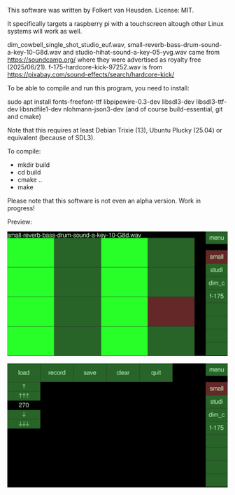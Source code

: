This software was written by Folkert van Heusden. License: MIT.

It specifically targets a raspberry pi with a touchscreen altough other Linux systems will work as well.

dim_cowbell_single_shot_studio_euf.wav, small-reverb-bass-drum-sound-a-key-10-G8d.wav and studio-hihat-sound-a-key-05-yvg.wav came from https://soundcamp.org/ where they were advertised as royalty free (2025/06/21). f-175-hardcore-kick-97252.wav is from https://pixabay.com/sound-effects/search/hardcore-kick/


To be able to compile and run this program, you need to install:

sudo apt install fonts-freefont-ttf libpipewire-0.3-dev libsdl3-dev libsdl3-ttf-dev libsndfile1-dev nlohmann-json3-dev
(and of course build-essential, git and cmake)

Note that this requires at least Debian Trixie (13), Ubuntu Plucky (25.04) or equivalent (because of SDL3).

To compile:
* mkdir build
* cd build
* cmake ..
* make

Please note that this software is not even an alpha version. Work in progress!

Preview:

![main screen with a pattern](images/kaboem-main-w-pattern.png)

![settings screen](images/kaboem-settings.png)
